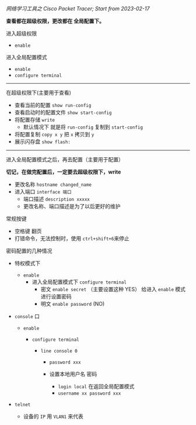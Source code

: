 _网络学习工具之 Cisco Packet Tracer;
Start from 2023-02-17_

**查看都在超级权限，更改都在 全局配置下。**

进入超级权限

- `enable`

进入全局配置模式

- `enable`
- `configure terminal`

---

在超级权限下(主要用于查看)

- 查看当前的配置 `show run-config`
- 查看启动时的配置文件 `show start-config`
- 将配置存储 `write`
  - 默认情况下 就是将 `run-config` 复制到 `start-config`
- 将配置复制 `copy x y` 把 `x` 拷贝到 `y`
- 展示闪存盘 `show flash:`

---

进入全局配置模式之后，再去配置（主要用于配置）

**切记，在做完配置后，一定要去超级权限下，write**

- 更改名称 `hostname changed_name`
- 进入端口 `interface 端口`
  - 端口描述 `description xxxxx`
  - 更改名称、端口描述是为了以后更好的维护

常规按键

- 空格键 翻页
- 打错命令，无法控制时，使用 `ctrl+shift+6`来停止

密码配置的几种情况

- 特权模式下
  - `enable`
    - 进入全局配置模式下 `configure terminal`
      - 密文 `enable secret` （主要设置这种 YES） 给进入 `enable` 模式进行设置密码
      - 明文 `enable password` (NO)
- `console` 口

  - `enable`

    - `configure terminal`

      - `line console 0`

        - `password xxx`

        - 设置本地用户名 密码

          - `login local` 在返回全局配置模式
          - `username xx password xxx`

- `telnet`
  - 设备的 `IP` 用 `VLAN1` 来代表
